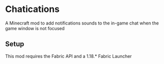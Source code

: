 # Chatications
A Minecraft mod to add notifications sounds to the in-game chat when the game window is not focused

## Setup

This mod requires the Fabric API and a 1.18.* Fabric Launcher
